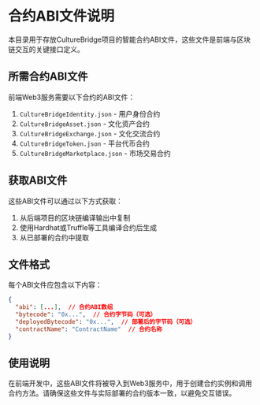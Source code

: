 # 合约ABI文件说明

本目录用于存放CultureBridge项目的智能合约ABI文件，这些文件是前端与区块链交互的关键接口定义。

## 所需合约ABI文件

前端Web3服务需要以下合约的ABI文件：

1. `CultureBridgeIdentity.json` - 用户身份合约
2. `CultureBridgeAsset.json` - 文化资产合约
3. `CultureBridgeExchange.json` - 文化交流合约
4. `CultureBridgeToken.json` - 平台代币合约
5. `CultureBridgeMarketplace.json` - 市场交易合约

## 获取ABI文件

这些ABI文件可以通过以下方式获取：

1. 从后端项目的区块链编译输出中复制
2. 使用Hardhat或Truffle等工具编译合约后生成
3. 从已部署的合约中提取

## 文件格式

每个ABI文件应包含以下内容：

```json
{
  "abi": [...],  // 合约ABI数组
  "bytecode": "0x...",  // 合约字节码（可选）
  "deployedBytecode": "0x...",  // 部署后的字节码（可选）
  "contractName": "ContractName"  // 合约名称
}
```

## 使用说明

在前端开发中，这些ABI文件将被导入到Web3服务中，用于创建合约实例和调用合约方法。请确保这些文件与实际部署的合约版本一致，以避免交互错误。
